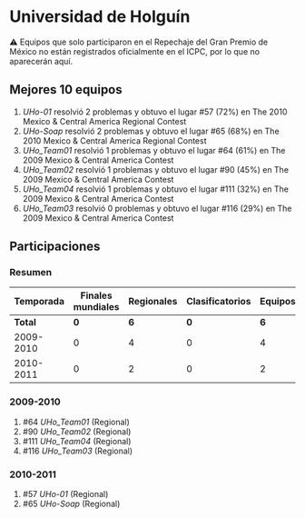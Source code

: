 ---
---

# Universidad de Holguín

:warning: Equipos que solo participaron en el Repechaje del Gran Premio de México no están registrados oficialmente en el ICPC, por lo que no aparecerán aquí.

## Mejores 10 equipos

1. _UHo-01_ resolvió 2 problemas y obtuvo el lugar #57 (72%) en The 2010 Mexico & Central America Regional Contest
1. _UHo-Soap_ resolvió 2 problemas y obtuvo el lugar #65 (68%) en The 2010 Mexico & Central America Regional Contest
1. _UHo_Team01_ resolvió 1 problemas y obtuvo el lugar #64 (61%) en The 2009 Mexico & Central America Contest
1. _UHo_Team02_ resolvió 1 problemas y obtuvo el lugar #90 (45%) en The 2009 Mexico & Central America Contest
1. _UHo_Team04_ resolvió 1 problemas y obtuvo el lugar #111 (32%) en The 2009 Mexico & Central America Contest
1. _UHo_Team03_ resolvió 0 problemas y obtuvo el lugar #116 (29%) en The 2009 Mexico & Central America Contest

## Participaciones

### Resumen

| Temporada | Finales mundiales | Regionales | Clasificatorios | Equipos |
| --- | --- | --- | --- | --- |
| **Total** | **0** | **6** | **0** | **6** |
| 2009-2010 | 0 | 4 | 0 | 4 |
| 2010-2011 | 0 | 2 | 0 | 2 |

### 2009-2010

1. #64 _UHo_Team01_ (Regional)
1. #90 _UHo_Team02_ (Regional)
1. #111 _UHo_Team04_ (Regional)
1. #116 _UHo_Team03_ (Regional)

### 2010-2011

1. #57 _UHo-01_ (Regional)
1. #65 _UHo-Soap_ (Regional)



